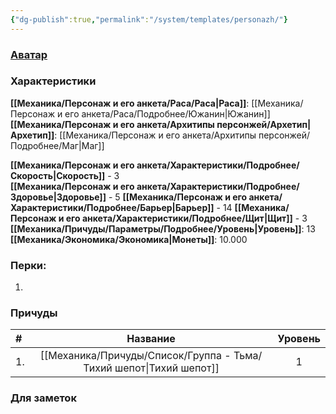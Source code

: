 ```yaml
---
{"dg-publish":true,"permalink":"/system/templates/personazh/"}
---
```


### [Аватар](Спиридон.jpg)
### Характеристики
**[[Механика/Персонаж и его анкета/Раса/Раса\|Раса]]**: [[Механика/Персонаж и его анкета/Раса/Подробнее/Южанин\|Южанин]]
**[[Механика/Персонаж и его анкета/Архитипы персонжей/Архетип\|Архетип]]**: [[Механика/Персонаж и его анкета/Архитипы персонжей/Подробнее/Маг\|Маг]]

 **[[Механика/Персонаж и его анкета/Характеристики/Подробнее/Скорость\|Скорость]]** - 3  
 **[[Механика/Персонаж и его анкета/Характеристики/Подробнее/Здоровье\|Здоровье]]** - 5
 **[[Механика/Персонаж и его анкета/Характеристики/Подробнее/Барьер\|Барьер]]** - 14
 **[[Механика/Персонаж и его анкета/Характеристики/Подробнее/Щит\|Щит]]** - 3   
 **[[Механика/Причуды/Параметры/Подробнее/Уровень\|Уровень]]**: 13
**[[Механика/Экономика/Экономика\|Монеты]]**: 10.000  

### Перки:
1. 

### Причуды

| #   |    Название     | Уровень |
|:--- |:---------------:|:-------:|
| 1.  | [[Механика/Причуды/Список/Группа - Тьма/Тихий шепот\|Тихий шепот]] |    1    |


### Для заметок


